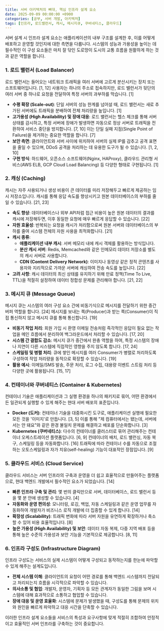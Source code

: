 ```yaml
---
title: 서버 아키텍처의 뼈대, 핵심 인프라 설계 요소
date: 2025-09-09 00:00:00 +0900
categories: [공부, 서버 개발, 아키텍처]
tags: [인프라, 로드밸런서, 캐시, 메시지큐, 쿠버네티스, 클라우드]
---
```


서버 설계 시 인프라 설계 요소는 애플리케이션의 내부 구조를 설계한 후, 이를 어떻게 배포하고 운영할 것인지에 대한 측면을 다룹니다. 시스템의 성능과 가용성을 높이는 데 필수적인 이 구성 요소들은 마치 잘 닦인 도로망이 도시의 교통 흐름을 원활하게 하는 것과 같은 역할을 합니다.

### 1. 로드 밸런서 (Load Balancer)

로드 밸런서는 들어오는 네트워크 트래픽을 여러 서버에 고르게 분산시키는 장치 또는 소프트웨어입니다. [1, 12] 사용자는 하나의 주소로 접속하지만, 로드 밸런서가 뒷단의 여러 서버 중 하나로 요청을 전달하여 특정 서버의 과부하를 막습니다. [1]

- **수평 확장 (Scale-out)**: 단일 서버의 성능 한계를 넘어설 때, 로드 밸런서는 새로 추가된 서버에도 트래픽을 분배하여 전체 처리량을 높입니다. [1]
- **고가용성 (High Availability) 및 장애 대응**: 로드 밸런서는 헬스 체크를 통해 서버 상태를 감시하고, 특정 서버에 장애가 발생하면 자동으로 정상 서버로 트래픽을 전환하여 서비스 중단을 방지합니다. [7, 10] 이는 단일 실패 지점(Single Point of Failure)을 제거하는 중요한 역할을 합니다. [7]
- **보안 측면**: 클라이언트와 서버 사이에 위치하여 서버의 실제 IP를 감추고 공격 표면을 줄일 수 있으며, DDoS 공격을 처리하는 데 유용한 도구가 될 수 있습니다. [1, 2, 10]
- **구현 방식**: 하드웨어, 오픈소스 소프트웨어(Nginx, HAProxy), 클라우드 관리형 서비스(AWS ELB, GCP Cloud Load Balancing) 등 다양한 형태로 구현됩니다. [1]

### 2. 캐싱 (Caching)

캐시는 자주 사용되거나 생성 비용이 큰 데이터를 미리 저장해두고 빠르게 제공하는 임시 저장소입니다. 캐시를 통해 응답 속도를 향상시키고 원본 데이터베이스의 부하를 줄일 수 있습니다. [21, 23]

- **속도 향상**: 데이터베이스나 외부 API처럼 접근 비용이 높은 원본 데이터의 결과를 캐시에 저장해두면, 이후 동일한 요청에 매우 빠르게 응답할 수 있습니다. [22]
- **자원 효율성**: 반복되는 요청을 캐시가 처리함으로써 원본 서버와 데이터베이스의 부하를 줄여 시스템 전체의 자원 사용을 최적화합니다. [21]
- **캐시 종류**:
    - **애플리케이션 내부 캐시**: 서버 메모리 내에 캐시 객체를 활용하는 방식입니다.
    - **분산 캐시 서버**: Redis, Memcached와 같은 인메모리 데이터 저장소를 별도의 캐시 서버로 사용합니다.
    - **CDN (Content Delivery Network)**: 이미지나 동영상 같은 정적 콘텐츠를 사용자와 지리적으로 가까운 서버에 캐싱하여 전송 속도를 높입니다. [22]
- **고려 사항**: 캐시 데이터의 최신 상태를 유지하기 위해 만료 정책(Time To Live, TTL)을 적절히 설정하여 데이터 정합성 문제를 관리해야 합니다. [21, 22]

### 3. 메시지 큐 (Message Queue)

메시지 큐는 시스템의 여러 구성 요소 간에 비동기식으로 메시지를 전달하기 위한 중간 버퍼 역할을 합니다. [24] 메시지를 보내는 쪽(Producer)과 받는 쪽(Consumer)이 직접 통신하지 않고 메시지 큐를 통해 통신합니다. [19]

- **비동기 작업 처리**: 회원 가입 시 환영 이메일 전송처럼 즉각적인 응답이 필요 없는 작업을 메인 흐름에서 분리하여 백그라운드에서 처리할 수 있습니다. [17, 20]
- **시스템 간 결합도 감소**: 메시지 큐가 중간에서 완충 역할을 하여, 특정 시스템의 장애나 지연이 다른 시스템에 직접적인 영향을 주지 않도록 합니다. [17, 24]
- **스케일링 및 병렬 처리**: 큐에 쌓인 메시지를 여러 Consumer가 병렬로 처리하도록 구성하여 작업 처리량을 동적으로 확장할 수 있습니다. [19]
- **활용 예시**: 이메일/SMS 발송, 주문 처리, 로그 수집, 대용량 이벤트 스트림 처리 등 다양한 곳에 활용됩니다. [15, 17]

### 4. 컨테이너와 쿠버네티스 (Container & Kubernetes)

컨테이너 기술은 애플리케이션과 그 실행 환경을 하나의 패키지로 묶어, 어떤 환경에서든 일관되게 실행할 수 있게 해주는 현대 서버 배포의 표준입니다.

- **Docker (도커)**: 컨테이너 기술을 대중화시킨 도구로, 애플리케이션 실행에 필요한 모든 것을 '이미지'로 만듭니다. [3, 5] 이를 통해 "제 컴퓨터에서는 됐는데, 서버에서는 안 돼요"와 같은 환경 불일치 문제를 해결하고 배포를 단순화합니다. [3]
- **Kubernetes (쿠버네티스)**: 다수의 컨테이너를 클러스터로 묶어 관리해주는 컨테이너 오케스트레이션 플랫폼입니다. [6, 9] 컨테이너의 배치, 로드 밸런싱, 자동 복구, 스케일링 등을 자동화합니다. [16] 트래픽에 따라 컨테이너 수를 자동으로 조절하는 오토스케일링과 자가 치유(self-healing) 기능이 대표적인 장점입니다. [9]

### 5. 클라우드 서비스 (Cloud Service)

클라우드 서비스는 서버 인프라의 구축과 운영을 더 쉽고 효율적으로 만들어주는 플랫폼으로, 현대 백엔드 개발에서 필수적인 요소가 되었습니다. [14]

- **빠른 인프라 구축 및 관리**: 몇 번의 클릭만으로 서버, 데이터베이스, 로드 밸런서 등을 몇 분 안에 생성할 수 있습니다. [4]
- **자동화와 운영 편의성**: 모니터링, 로깅, 백업, 자동 스케일링과 같은 운영 업무를 자동화하여 개발자가 비즈니스 로직 개발에 더 집중할 수 있게 합니다. [14]
- **확장성 (Scalability)**: 트래픽 변화에 따라 서버 자원을 유연하게 확장하거나 축소할 수 있어 비용 효율적입니다. [8]
- **높은 가용성 (High Availability) 및 보안**: 데이터 자동 복제, 다중 지역 배포 등을 통해 높은 수준의 가용성과 보안 기능을 기본적으로 제공합니다. [8, 11]

### 6. 인프라 구성도 (Infrastructure Diagram)

인프라 구성도는 서비스의 실제 시스템이 어떻게 구성되고 동작하는지를 한눈에 파악할 수 있게 해주는 설계도입니다.

- **전체 시스템 이해**: 클라이언트의 요청이 어떤 경로를 통해 백엔드 시스템까지 전달되고 처리되는지 흐름을 시각적으로 파악할 수 있습니다.
- **의사소통 및 협업**: 개발자, 운영자, 기획자 등 모든 관계자가 동일한 그림을 보며 시스템에 대해 효과적으로 소통하고 협업할 수 있습니다.
- **장애 대응 및 운영 효율화**: 시스템에 문제가 발생했을 때, 구성도를 통해 문제의 위치와 원인을 빠르게 파악하고 대응 시간을 단축할 수 있습니다.

이러한 인프라 설계 요소들을 서비스의 특성과 요구사항에 맞게 적절히 조합하여 안정적이고 효율적인 서버 인프라를 구축하는 것이 중요합니다.
```